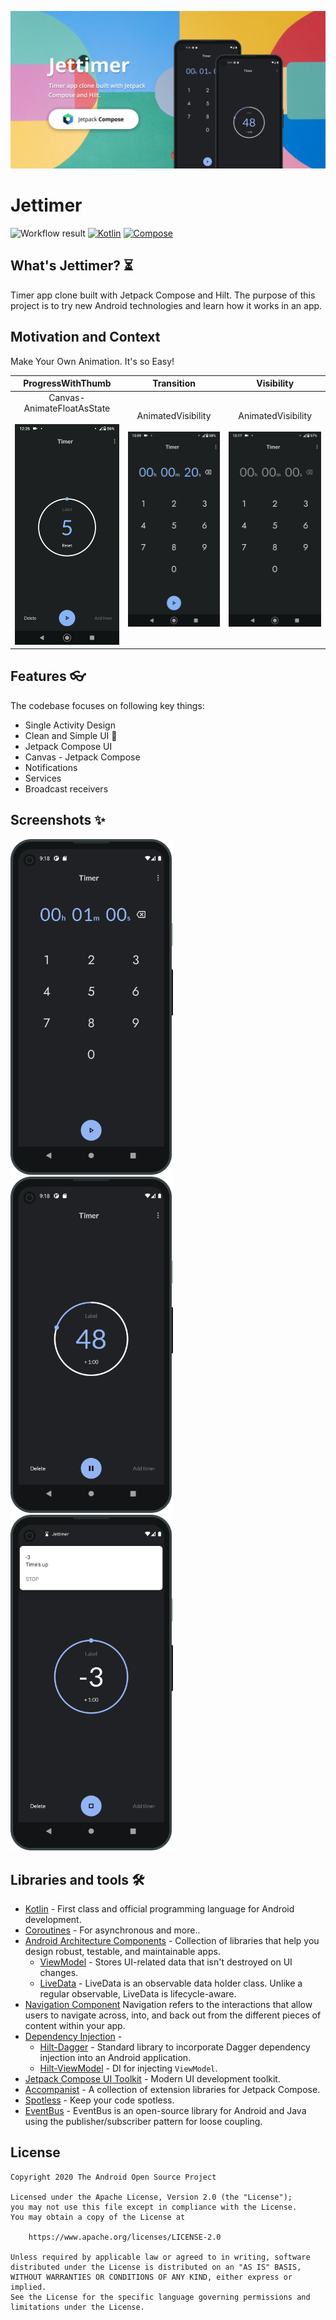 ![Social Preview](results/social.jpeg)

# Jettimer
![Workflow result](https://github.com/ericktijerou/jettimer/workflows/Check/badge.svg)
[![Kotlin](https://img.shields.io/badge/Kotlin-1.4.30-blueviolet.svg)](https://kotlinlang.org)
[![Compose](https://img.shields.io/badge/Compose-1.0.0--beta01-blue)](https://developer.android.com/jetpack/compose)

## What's Jettimer? :hourglass_flowing_sand:
Timer app clone built with Jetpack Compose and Hilt.
The purpose of this project is to try new Android technologies and learn how it works in an app.

## Motivation and Context
Make Your Own Animation. It's so Easy!

ProgressWithThumb | Transition | Visibility
| :---: | :---: | :---: |
Canvas-AnimateFloatAsState<br/><br/> ![img](results/progress_with_thumb.gif) | AnimatedVisibility<br/><br/>![img](results/transition.gif) | AnimatedVisibility<br/><br/>![img](results/button.gif)


## Features  👓

The codebase focuses on following key things:

- Single Activity Design
- Clean and Simple UI 🎨
- Jetpack Compose UI
- Canvas - Jetpack Compose
- Notifications
- Services
- Broadcast receivers


## Screenshots ✨
<img src="/results/screenshot_1.png" width="260">&emsp;<img src="/results/screenshot_2.png" width="260">&emsp;<img src="/results/screenshot_3.png" width="260">

## Libraries and tools 🛠

- [Kotlin](https://kotlinlang.org/) - First class and official programming language for Android development.
- [Coroutines](https://kotlinlang.org/docs/reference/coroutines-overview.html) - For asynchronous and more..
- [Android Architecture Components](https://developer.android.com/topic/libraries/architecture) - Collection of libraries that help you design robust, testable, and maintainable apps.
  - [ViewModel](https://developer.android.com/topic/libraries/architecture/viewmodel) - Stores UI-related data that isn't destroyed on UI changes.
  - [LiveData](https://developer.android.com/topic/libraries/architecture/livedata) - LiveData is an observable data holder class. Unlike a regular observable, LiveData is lifecycle-aware.
- [Navigation Component](https://developer.android.com/guide/navigation/navigation-getting-started) Navigation refers to the interactions that allow users to navigate across, into, and back out from the different pieces of content within your app.
- [Dependency Injection](https://developer.android.com/training/dependency-injection) -
  - [Hilt-Dagger](https://dagger.dev/hilt/) - Standard library to incorporate Dagger dependency injection into an Android application.
  - [Hilt-ViewModel](https://developer.android.com/training/dependency-injection/hilt-jetpack) - DI for injecting `ViewModel`.
- [Jetpack Compose UI Toolkit](https://developer.android.com/jetpack/compose) - Modern UI development toolkit.
- [Accompanist](https://chrisbanes.github.io/accompanist/) - A collection of extension libraries for Jetpack Compose.
- [Spotless](https://github.com/diffplug/spotless) - Keep your code spotless.
- [EventBus](https://greenrobot.org/eventbus/) - EventBus is an open-source library for Android and Java using the publisher/subscriber pattern for loose coupling.

## License
```
Copyright 2020 The Android Open Source Project

Licensed under the Apache License, Version 2.0 (the "License");
you may not use this file except in compliance with the License.
You may obtain a copy of the License at

    https://www.apache.org/licenses/LICENSE-2.0

Unless required by applicable law or agreed to in writing, software
distributed under the License is distributed on an "AS IS" BASIS,
WITHOUT WARRANTIES OR CONDITIONS OF ANY KIND, either express or implied.
See the License for the specific language governing permissions and
limitations under the License.
```